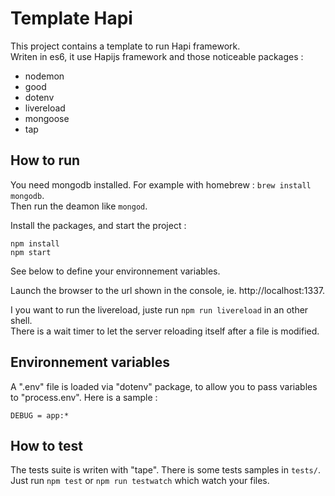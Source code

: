 # Template Hapi

This project contains a template to run Hapi framework.  
Writen in es6, it use Hapijs framework and those noticeable packages :
- nodemon
- good
- dotenv
- livereload
- mongoose
- tap

## How to run

You need mongodb installed. For example with homebrew : `brew install mongodb`.  
Then run the deamon like `mongod`.

Install the packages, and start the project :

```
npm install
npm start
```

See below to define your environnement variables.

Launch the browser to the url shown in the console, ie. http://localhost:1337.

I you want to run the livereload, juste run `npm run livereload` in an other shell.  
There is a wait timer to let the server reloading itself after a file is modified.

## Environnement variables

A ".env" file is loaded via "dotenv" package, to allow you to pass variables
to "process.env". Here is a sample :

```
DEBUG = app:*
```

## How to test

The tests suite is writen with "tape". There is some tests samples in `tests/`.  
Just run `npm test` or `npm run testwatch` which watch your files.
